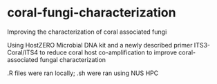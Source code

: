 # coral-fungi-characterization
Improving the characterization of coral associated fungi

Using HostZERO Microbial DNA kit and a newly described primer ITS3-Coral/ITS4 to reduce coral host co-amplification to improve coral-associated fungal characterization

.R files were ran locally; .sh were ran using NUS HPC 
